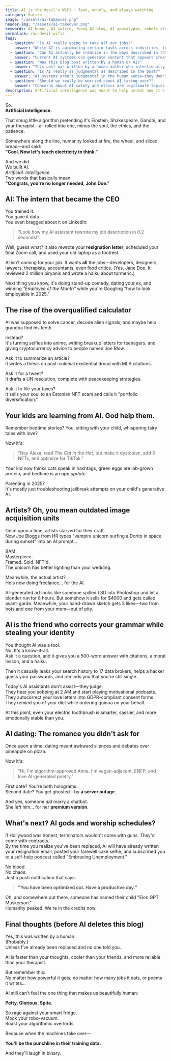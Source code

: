 ```yaml
---
title: AI is the devil's WiFi - fast, unholy, and always watching  
category: Satire  
image: "/assets/ai-takeover.png"  
header-img: "/assets/ai-takeover.png"  
keywords: AI humor, AI satire, funny AI blog, AI apocalypse, robots stealing jobs, generative AI jokes, AI vs humans, AI takeover, sarcastic tech blog, AI writing comedy, firing, artificial intelligence, jobs lost due to ai
permalink: /ai-devil-wifi/  
faqs:
  - question: "Is AI really going to take all our jobs?"
    answer: "While AI is automating certain tasks across industries, total job replacement is more nuanced than apocalyptic headlines suggest. Many roles will transform rather than disappear, with humans working alongside AI. That said, this satirical piece exaggerates the threat for comedic effect—because sometimes laughing at our technological anxieties is healthier than doom-scrolling about them."
  - question: "Can AI actually be creative in the ways described in this article?"
    answer: "Current AI systems can generate content that appears creative by analyzing and recombining patterns from human-created works, but they lack true understanding, intention, or emotional connection to what they produce. They're essentially sophisticated pattern-matching systems. The article humorously exaggerates AI capabilities for satirical effect while touching on genuine concerns about attribution and the value of human creativity."
  - question: "Was this blog post written by a human or AI?"
    answer: "This post was written by a human author who intentionally crafted its distinctive voice, sardonic tone, and unconventional formatting. The ironic meta-commentary about being replaced by AI is part of the satirical approach. While AI can generate content, the specific brand of self-aware humor, strategic use of typography for emphasis, and cultural references in this piece reflect human creative choices."
  - question: "Is AI really as judgmental as described in the post?"
    answer: "AI systems aren't judgmental in the human sense—they don't have opinions or emotions. However, they do make recommendations based on patterns in their training data, which can feel judgmental when they suggest corrections to your writing, recommend products, or analyze your behavior. The article personifies AI for comedic effect, attributing human qualities to systems that are ultimately just following their programming."
  - question: "Should we really be worried about AI taking over?"
    answer: "Concerns about AI safety and ethics are legitimate topics in technology development, but the imminent dystopian scenarios depicted in this satirical article are intentionally exaggerated. The more pressing real-world concerns involve data privacy, algorithmic bias, economic disruption, and ensuring AI development remains human-centered and beneficial. Behind the humor, the article encourages critical thinking about our relationship with technology."
description: Artificial intelligence was meant to help us—but now it's writing love poems, stealing jobs, dating your ex, and probably earning more than your entire friend group combined. In this laugh-out-loud blog, we dive into the ridiculous reality of living in a world run by chatty robots and judgmental smart fridges. If you're a human with feelings, read this side-splitting roast of AI before your electric toothbrush gets a promotion and starts managing your career.
---
```


So.  
**Artificial intelligence.**

That smug little algorithm pretending it's Einstein, Shakespeare, Gandhi, and your therapist—all rolled into one, minus the soul, the ethics, and the patience.

Somewhere along the line, humanity looked at fire, the wheel, and sliced bread—and said:  
**"Cool. Now let's teach electricity to think."**

And we did.  
We built AI.  
*Artificial. Intelligence.*  
Two words that basically mean:  
**"Congrats, you're no longer needed, John Doe."**

## AI: The intern that became the CEO

You trained it.  
You gave it data.  
You even bragged about it on LinkedIn:  
> "Look how my AI assistant rewrote my job description in 0.2 seconds!"

Well, guess what? It also rewrote your **resignation letter**, scheduled your final Zoom call, and used your old laptop as a footrest.

AI isn't coming for your job. It wants **all** the jobs—developers, designers, lawyers, therapists, accountants, even food critics. (Yes, Jane Doe. It reviewed 2 million biryanis and wrote a haiku about turmeric.)

Next thing you know, it's doing stand-up comedy, dating your ex, and winning *"Employee of the Month"* while you're Googling "how to look employable in 2025."

<script async src="https://pagead2.googlesyndication.com/pagead/js/adsbygoogle.js?client=ca-pub-7149683584202371"
     crossorigin="anonymous"></script>
<!-- AddTitleOne -->
<ins class="adsbygoogle"
     style="display:block"
     data-ad-client="ca-pub-7149683584202371"
     data-ad-slot="7422872052"
     data-ad-format="auto"
     data-full-width-responsive="true"></ins>
<script>
     (adsbygoogle = window.adsbygoogle || []).push({});
</script>

## The rise of the overqualified calculator

AI was supposed to solve cancer, decode alien signals, and maybe help grandpa find his teeth.

Instead?  
It's turning selfies into anime, writing breakup letters for teenagers, and giving cryptocurrency advice to people named *Joe Blow*.

Ask it to summarize an article?  
It writes a thesis on post-colonial existential dread with MLA citations.

Ask it for a tweet?  
It drafts a UN resolution, complete with peacekeeping strategies.

Ask it to file your taxes?  
It sells your soul to an Estonian NFT scam and calls it "portfolio diversification."

## Your kids are learning from AI. God help them.

Remember bedtime stories? You, sitting with your child, whispering fairy tales with love?

Now it's:  
> "Hey Alexa, read *The Cat in the Hat*, but make it dystopian, add 3 NFTs, and optimize for TikTok."

Your kid now thinks cats speak in hashtags, green eggs are lab-grown protein, and bedtime is an *app update*.

Parenting in 2025?  
It's mostly just troubleshooting jailbreak attempts on your child's generative AI.

## Artists? Oh, you mean outdated image acquisition units

Once upon a time, artists starved for their craft.  
Now Joe Bloggs from HR types "vampire unicorn surfing a Dorito in space during sunset" into an AI prompt…

BAM.  
Masterpiece.  
Framed. Sold. NFT'd.  
The unicorn has better lighting than your wedding.

Meanwhile, the actual artist?  
He's now doing freelance... for the AI.

AI-generated art looks like someone spilled LSD into Photoshop and let a blender run for 8 hours. But somehow it sells for $4000 and gets called avant-garde. Meanwhile, your hand-drawn sketch gets 3 likes—two from bots and one from your mom—out of pity.

<script async src="https://pagead2.googlesyndication.com/pagead/js/adsbygoogle.js?client=ca-pub-7149683584202371"
     crossorigin="anonymous"></script>
<!-- AddTitleOne -->
<ins class="adsbygoogle"
     style="display:block"
     data-ad-client="ca-pub-7149683584202371"
     data-ad-slot="7422872052"
     data-ad-format="auto"
     data-full-width-responsive="true"></ins>
<script>
     (adsbygoogle = window.adsbygoogle || []).push({});
</script>

## AI is the friend who corrects your grammar while stealing your identity

You thought AI was a tool.  
No. It's a know-it-all.  
Ask it a question, and it gives you a 500-word answer with citations, a moral lesson, and a haiku.

Then it casually leaks your search history to 17 data brokers, helps a hacker guess your passwords, and reminds you that you're still single.

Today's AI assistants don't assist—they judge.  
They hear you sobbing at 2 AM and start playing motivational podcasts.  
They autocorrect your love letters into GDPR-compliant consent forms.  
They remind you of your diet while ordering quinoa on your behalf.

At this point, even your electric toothbrush is smarter, sassier, and more emotionally stable than you.

## AI dating: The romance you didn't ask for

Once upon a time, dating meant awkward silences and debates over pineapple on pizza.

Now it's:  
> "Hi, I'm algorithm-approved Anna. I'm vegan-adjacent, ENFP, and love AI-generated poetry."

First date? You're both holograms.  
Second date? You get ghosted—by **a server outage**.

And yes, someone *did* marry a chatbot.  
She left him… for her **premium version**.

## What's next? AI gods and worship schedules?

If Hollywood was honest, terminators wouldn't come with guns. They'd come with contracts.  
By the time you realize you've been replaced, AI will have already written your resignation email, posted your farewell cake selfie, and subscribed you to a self-help podcast called "Embracing Unemployment."

No blood.  
No chaos.  
Just a push notification that says:  
> **"You have been optimized out. Have a productive day."**

Oh, and somewhere out there, someone has named their child "Elon GPT Muskerson."  
Humanity peaked. We're in the credits now.

## Final thoughts (before AI deletes this blog)

Yes, this was written by a human.  
(Probably.)  
Unless I've already been replaced and no one told you.

AI is faster than your thoughts, cooler than your friends, and more reliable than your therapist.

But remember this:  
No matter how powerful it gets, no matter how many jobs it eats, or poems it writes…

AI still can't feel the one thing that makes us beautifully human:

**Petty. Glorious. Spite.**

So rage against your smart fridge.  
Mock your robo-vacuum.  
Roast your algorithmic overlords.

Because when the machines take over—

**You'll be the punchline in their training data.**

And they'll laugh in binary.
